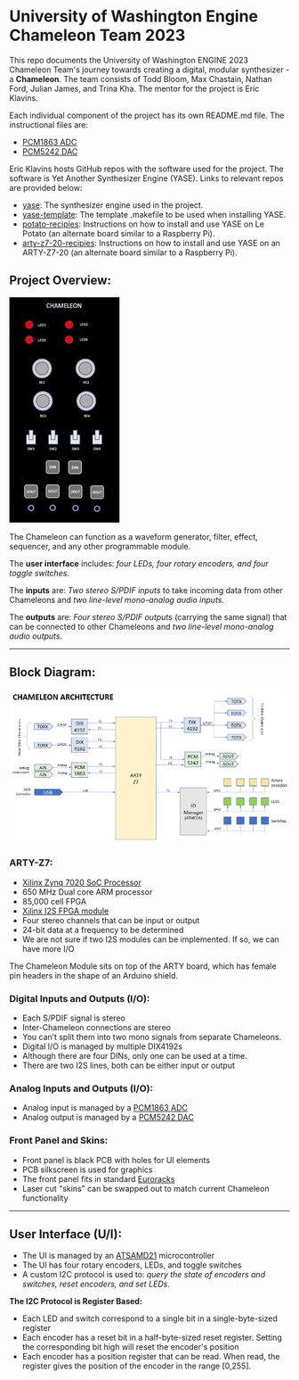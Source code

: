 # University of Washington Engine Chameleon Team 2023
This repo documents the University of Washington ENGINE 2023 Chameleon Team's journey towards creating a digital, modular synthesizer - a **Chameleon**. The team consists of Todd Bloom, Max Chastain, Nathan Ford, Julian James, and Trina Kha. The mentor for the project is Eric Klavins.

Each individual component of the project has its own README.md file. The instructional files are:
- [PCM1863 ADC](https://github.com/jelkinsjames/chameleon-PCB/tree/main/PCM1863/README.md)
- [PCM5242 DAC](https://github.com/jelkinsjames/chameleon-PCB/blob/main/PCM5242/README.md)

Eric Klavins hosts GitHub repos with the software used for the project. The software is Yet Another Synthesizer Engine (YASE). Links to relevant repos are provided below:
- [yase](https://github.com/klavins/yase.git): The synthesizer engine used in the project.
- [yase-template](https://github.com/klavins/yase-template.git): The template .makefile to be used when installing YASE.
- [potato-recipies](https://github.com/klavins/potato-recipies.git): Instructions on how to install and use YASE on Le Potato (an alternate board similar to a Raspberry Pi).
- [arty-z7-20-recipies](https://github.com/klavins/arty-z7-20-recipes.git): Instructions on how to install and use YASE on an ARTY-Z7-20 (an alternate board similar to a Raspberry Pi).


## Project Overview:

![Concept Image](concept_image.png)

The Chameleon can function as a waveform generator, filter, effect, sequencer, and any other programmable module.

The **user interface** includes: *four LEDs, four rotary encoders, and four toggle switches.*

The **inputs** are: *Two stereo S/PDIF inputs* to take incoming data from other Chameleons and *two line-level mono-analog audio inputs.*

The **outputs** are: *Four stereo S/PDIF outputs* (carrying the same signal) that can be connected to other Chameleons and *two line-level mono-analog audio outputs.*

---

## Block Diagram:

![Chameleon Architecture](chameleon_architecture.png)

### ARTY-Z7:
- [Xilinx Zynq 7020 SoC Processor](https://digilent.com/shop/arty-z7-zynq-7000-soc-development-board/)
- 650 MHz Dual core ARM processor
- 85,000 cell FPGA
- [Xilinx I2S FPGA module](https://www.xilinx.com/products/intellectual-property/audio-i2s.html)
- Four stereo channels that can be input or output
- 24-bit data at a frequency to be determined
- We are not sure if two I2S modules can be implemented. If so, we can have more I/O

The Chameleon Module sits on top of the ARTY board, which has female pin headers in the shape of an Arduino shield.

### Digital Inputs and Outputs (I/O):
- Each S/PDIF signal is stereo
- Inter-Chameleon connections are stereo
- You can’t split them into two mono signals from separate Chameleons.
- Digital I/O is managed by multiple DIX4192s
- Although there are four DINs, only one can be used at a time.
- There are two I2S lines, both can be either input or output

### Analog Inputs and Outputs (I/O):
- Analog input is managed by a [PCM1863 ADC](https://www.ti.com/product/PCM1863)
- Analog output is managed by a [PCM5242 DAC](https://www.ti.com/product/PCM5242)

### Front Panel and Skins:
- Front panel is black PCB with holes for UI elements
- PCB silkscreen is used for graphics
- The front panel fits in standard [Euroracks](https://en.wikipedia.org/wiki/Eurorack)
- Laser cut "skins" can be swapped out to match current Chameleon functionality

---

## User Interface (U/I):
- The UI is managed by an [ATSAMD21](https://www.microchip.com/en-us/product/ATsamd21g18) microcontroller
- The UI has four rotary encoders, LEDs, and toggle switches
- A custom I2C protocol is used to: *query the state of encoders and switches, reset encoders, and set LEDs.*

**The I2C Protocol is Register Based:**
- Each LED and switch correspond to a single bit in a single-byte-sized register
- Each encoder has a reset bit in a half-byte-sized reset register. Setting the corresponding bit high will reset the encoder's position
- Each encoder has a position register that can be read. When read, the register gives the position of the encoder in the range [0,255].

